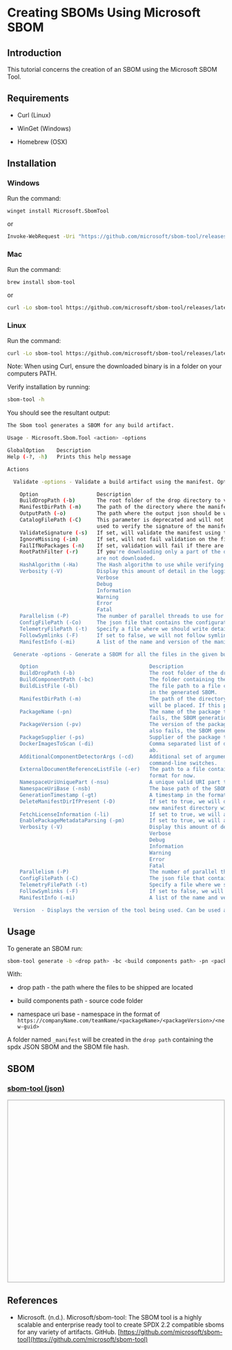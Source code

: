 # Creating SBOMs Using Microsoft SBOM


## Introduction

This tutorial concerns the creation of an SBOM using the Microsoft SBOM Tool.

## Requirements

* Curl (Linux)

* WinGet (Windows)

* Homebrew (OSX)

## Installation

### Windows

Run the command:

```bash
winget install Microsoft.SbomTool
```

or 

```bash
Invoke-WebRequest -Uri "https://github.com/microsoft/sbom-tool/releases/latest/download/sbom-tool-win-x64.exe" -OutFile "sbom-tool.exe"
```


### Mac

Run the command:

```bash
brew install sbom-tool
```

or 

```bash
curl -Lo sbom-tool https://github.com/microsoft/sbom-tool/releases/latest/download/sbom-tool-osx-x64 chmod +x sbom-tool
```

### Linux

Run the command:


```bash
curl -Lo sbom-tool https://github.com/microsoft/sbom-tool/releases/latest/download/sbom-tool-linux-x64 chmod +x sbom-tool
```



Note: When using Curl, ensure the downloaded binary is in a folder on your computers PATH.

Verify installation by running:

```bash
sbom-tool -h
```

You should see the resultant output:

```bash
The Sbom tool generates a SBOM for any build artifact.

Usage - Microsoft.Sbom.Tool <action> -options

GlobalOption    Description
Help (-?, -h)   Prints this help message

Actions

  Validate -options - Validate a build artifact using the manifest. Optionally also verify the signing certificate of the manifest.

    Option                   Description
    BuildDropPath (-b)       The root folder of the drop directory to validate.
    ManifestDirPath (-m)     The path of the directory where the manifest will be validated. If this parameter is not specified, the manifest will be validated in {BuildDropPath}/_manifest directory.
    OutputPath (-o)          The path where the output json should be written. ex: Path/output.json
    CatalogFilePath (-C)     This parameter is deprecated and will not be used, we will automatically detect the catalog file using our standard directory structure. The path of signed catalog file that is
                             used to verify the signature of the manifest json file.
    ValidateSignature (-s)   If set, will validate the manifest using the signed catalog file.
    IgnoreMissing (-im)      If set, will not fail validation on the files presented in Manifest but missing on the disk.
    FailIfNoPackages (-n)    If set, validation will fail if there are no packages detected in the sbom.
    RootPathFilter (-r)      If you're downloading only a part of the drop using the '-r' or 'root' parameter in the drop client, specify the same string value here in order to skip validating paths that
                             are not downloaded.
    HashAlgorithm (-Ha)      The Hash algorithm to use while verifying or generating the hash value of a file
    Verbosity (-V)           Display this amount of detail in the logging output.
                             Verbose
                             Debug
                             Information
                             Warning
                             Error
                             Fatal
    Parallelism (-P)         The number of parallel threads to use for the workflows.
    ConfigFilePath (-Co)     The json file that contains the configuration for the DropValidator.
    TelemetryFilePath (-t)   Specify a file where we should write detailed telemetry for the workflow.
    FollowSymlinks (-F)      If set to false, we will not follow symlinks while traversing the build drop folder. Default is set to 'true'.
    ManifestInfo (-mi)       A list of the name and version of the manifest format that we are using.

  Generate -options - Generate a SBOM for all the files in the given build drop folder, and the packages in the components path.

    Option                                    Description
    BuildDropPath (-b)                        The root folder of the drop directory for which the SBOM file will be generated.
    BuildComponentPath (-bc)                  The folder containing the build components and packages.
    BuildListFile (-bl)                       The file path to a file containing a list of files one file per line for which the SBOM file will be generated. Only files listed in the file will be included
                                              in the generated SBOM.
    ManifestDirPath (-m)                      The path of the directory where the generated SBOM files will be placed. A folder named '_manifest' will be created at this location, where all generated SBOMs
                                              will be placed. If this parameter is not specified, the files will be placed in {BuildDropPath}/_manifest directory.
    PackageName (-pn)                         The name of the package this SBOM represents. If this is not provided, we will try to infer this name from the build that generated this package, if that also
                                              fails, the SBOM generation fails.
    PackageVersion (-pv)                      The version of the package this SBOM represents. If this is not provided, we will try to infer the version from the build that generated this package, if that
                                              also fails, the SBOM generation fails.
    PackageSupplier (-ps)                     Supplier of the package that this SBOM represents.
    DockerImagesToScan (-di)                  Comma separated list of docker image names or hashes to be scanned for packages, ex: ubuntu:16.04, 56bab49eef2ef07505f6a1b0d5bd3a601dfc3c76ad4460f24c91d6fa298369
                                              ab.
    AdditionalComponentDetectorArgs (-cd)     Additional set of arguments for Component Detector.  An appropriate usage of this would be a space-delimited list of `--key value` pairs, representing
                                              command-line switches.
    ExternalDocumentReferenceListFile (-er)   The path to a file containing a list of external SBOMs that will be included as external document reference in the output SBOM. SPDX 2.2 is the only supported
                                              format for now.
    NamespaceUriUniquePart (-nsu)             A unique valid URI part that will be appended to the SPDX SBOM namespace URI. This value should be globally unique.
    NamespaceUriBase (-nsb)                   The base path of the SBOM namespace URI.
    GenerationTimestamp (-gt)                 A timestamp in the format 'yyyy-MM-ddTHH:mm:ssZ' that will be used as the generated timestamp for the SBOM.
    DeleteManifestDirIfPresent (-D)           If set to true, we will delete any previous manifest directories that are already present in the ManifestDirPath without asking the user for confirmation. The
                                              new manifest directory will then be created at this location and the generated SBOM will be stored there.
    FetchLicenseInformation (-li)             If set to true, we will attempt to fetch license information of packages detected in the SBOM from the ClearlyDefinedApi.
    EnablePackageMetadataParsing (-pm)        If set to true, we will attempt to parse license and supplier info from the packages metadata file.
    Verbosity (-V)                            Display this amount of detail in the logging output.
                                              Verbose
                                              Debug
                                              Information
                                              Warning
                                              Error
                                              Fatal
    Parallelism (-P)                          The number of parallel threads to use for the workflows.
    ConfigFilePath (-C)                       The json file that contains the configuration for the DropValidator.
    TelemetryFilePath (-t)                    Specify a file where we should write detailed telemetry for the workflow.
    FollowSymlinks (-F)                       If set to false, we will not follow symlinks while traversing the build drop folder. Default is set to 'true'.
    ManifestInfo (-mi)                        A list of the name and version of the manifest format that we are using.

  Version  - Displays the version of the tool being used. Can be used as '--version'
```

## Usage

To generate an SBOM run:

```bash
sbom-tool generate -b <drop path> -bc <build components path> -pn <package name> -pv <package version> -ps <package supplier> -nsb <namespace uri base>
```

With:

* drop path - the path where the files to be shipped are located

* build components path - source code folder

* namespace uri base - namespace in the format of ```https://companyName.com/teamName/<packageName>/<packageVersion>/<new-guid>```

A folder named ```_manifest``` will be created in the ```drop path``` containing the spdx JSON SBOM and the SBOM file hash.

## SBOM

<html lang="en">
<head>
    <meta charset="UTF-8">
    <meta name="viewport" content="width=device-width, initial-scale=1.0">
    <title>Pretty JSON Display</title>
    <style>
        #json-container {
            height: 400px; /* Set a fixed height */
            overflow-y: auto; /* Enable vertical scrolling */
            border: 2px solid #ccc; /* Optional: add a border for visibility */
            padding: 10px;
        }
        #xml-container {
            height: 400px; /* Set a fixed height */
            overflow-y: auto; /* Enable vertical scrolling */
            border: 2px solid #ccc; /* Optional: add a border for visibility */
            padding: 10px;
        }
        pre {
            margin: 0;
            white-space: pre-wrap;
            word-wrap: break-word;
        }
    </style>
</head>
<body>
    <h3>
        <a href="./manifest.spdx.json">sbom-tool (json)</a>
    </h3>
    <div id="json-container">
        <pre id="json-display"></pre>
    </div>
    <script>
        function display_json(url, elementid){
        fetch(url)
            .then(response => response.json())
            .then(data => {
                document.getElementById(elementid).textContent = JSON.stringify(data, null, 2);
            })
            .catch(error => console.error('Error fetching JSON:', error));
        }
        function display_xml(url, elementid){
        fetch(url)
            .then(response => response.text())
            .then(data => {
                document.getElementById(elementid).textContent = data;
            })
            .catch(error => console.error('Error fetching JSON:', error));
        }
    display_json('./manifest.spdx.json', 'json-display');
    </script>
</body>
</html>


## References

* Microsoft. (n.d.). Microsoft/sbom-tool: The SBOM tool is a highly scalable and enterprise ready tool to create SPDX 2.2 compatible sboms for any variety of artifacts. GitHub. [https://github.com/microsoft/sbom-tool](https://github.com/microsoft/sbom-tool)